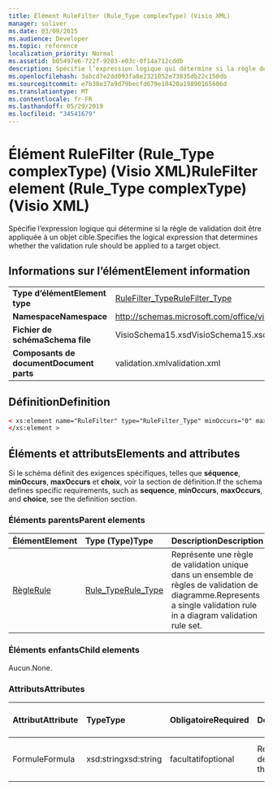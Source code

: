 ```yaml
---
title: Élément RuleFilter (Rule_Type complexType) (Visio XML)
manager: soliver
ms.date: 03/09/2015
ms.audience: Developer
ms.topic: reference
localization_priority: Normal
ms.assetid: b05497e6-722f-9203-e03c-0f14a712cddb
description: Spécifie l’expression logique qui détermine si la règle de validation doit être appliquée à un objet cible.
ms.openlocfilehash: 3abcd7e2dd093fa8e2321052e73835db22c150db
ms.sourcegitcommit: e7b38e37a9d79becfd679e10420a19890165606d
ms.translationtype: MT
ms.contentlocale: fr-FR
ms.lasthandoff: 05/29/2019
ms.locfileid: "34541679"
---
```

# <a name="rulefilter-element-rule_type-complextype-visio-xml"></a><span data-ttu-id="5cf36-103">Élément RuleFilter (Rule_Type complexType) (Visio XML)</span><span class="sxs-lookup"><span data-stu-id="5cf36-103">RuleFilter element (Rule_Type complexType) (Visio XML)</span></span>

<span data-ttu-id="5cf36-104">Spécifie l’expression logique qui détermine si la règle de validation doit être appliquée à un objet cible.</span><span class="sxs-lookup"><span data-stu-id="5cf36-104">Specifies the logical expression that determines whether the validation rule should be applied to a target object.</span></span>
  
## <a name="element-information"></a><span data-ttu-id="5cf36-105">Informations sur l’élément</span><span class="sxs-lookup"><span data-stu-id="5cf36-105">Element information</span></span>

|||
|:-----|:-----|
|<span data-ttu-id="5cf36-106">**Type d’élément**</span><span class="sxs-lookup"><span data-stu-id="5cf36-106">**Element type**</span></span> <br/> |[<span data-ttu-id="5cf36-107">RuleFilter_Type</span><span class="sxs-lookup"><span data-stu-id="5cf36-107">RuleFilter_Type</span></span>](rulefilter_type-complextypevisio-xml.md) <br/> |
|<span data-ttu-id="5cf36-108">**Namespace**</span><span class="sxs-lookup"><span data-stu-id="5cf36-108">**Namespace**</span></span> <br/> |http://schemas.microsoft.com/office/visio/2012/main  <br/> |
|<span data-ttu-id="5cf36-109">**Fichier de schéma**</span><span class="sxs-lookup"><span data-stu-id="5cf36-109">**Schema file**</span></span> <br/> |<span data-ttu-id="5cf36-110">VisioSchema15.xsd</span><span class="sxs-lookup"><span data-stu-id="5cf36-110">VisioSchema15.xsd</span></span>  <br/> |
|<span data-ttu-id="5cf36-111">**Composants de document**</span><span class="sxs-lookup"><span data-stu-id="5cf36-111">**Document parts**</span></span> <br/> |<span data-ttu-id="5cf36-112">validation.xml</span><span class="sxs-lookup"><span data-stu-id="5cf36-112">validation.xml</span></span>  <br/> |
   
## <a name="definition"></a><span data-ttu-id="5cf36-113">Définition</span><span class="sxs-lookup"><span data-stu-id="5cf36-113">Definition</span></span>

```XML
< xs:element name="RuleFilter" type="RuleFilter_Type" minOccurs="0" maxOccurs="1" >
</xs:element >
```

## <a name="elements-and-attributes"></a><span data-ttu-id="5cf36-114">Éléments et attributs</span><span class="sxs-lookup"><span data-stu-id="5cf36-114">Elements and attributes</span></span>

<span data-ttu-id="5cf36-115">Si le schéma définit des exigences spécifiques, telles que **séquence**, **minOccurs**, **maxOccurs** et **choix**, voir la section de définition.</span><span class="sxs-lookup"><span data-stu-id="5cf36-115">If the schema defines specific requirements, such as **sequence**, **minOccurs**, **maxOccurs**, and **choice**, see the definition section.</span></span> 
  
### <a name="parent-elements"></a><span data-ttu-id="5cf36-116">Éléments parents</span><span class="sxs-lookup"><span data-stu-id="5cf36-116">Parent elements</span></span>

|<span data-ttu-id="5cf36-117">**Élément**</span><span class="sxs-lookup"><span data-stu-id="5cf36-117">**Element**</span></span>|<span data-ttu-id="5cf36-118">**Type (Type)**</span><span class="sxs-lookup"><span data-stu-id="5cf36-118">**Type**</span></span>|<span data-ttu-id="5cf36-119">**Description**</span><span class="sxs-lookup"><span data-stu-id="5cf36-119">**Description**</span></span>|
|:-----|:-----|:-----|
|[<span data-ttu-id="5cf36-120">Règle</span><span class="sxs-lookup"><span data-stu-id="5cf36-120">Rule</span></span>](rule-element-ruleset_type-complextypevisio-xml.md) <br/> |[<span data-ttu-id="5cf36-121">Rule_Type</span><span class="sxs-lookup"><span data-stu-id="5cf36-121">Rule_Type</span></span>](rule_type-complextypevisio-xml.md) <br/> |<span data-ttu-id="5cf36-122">Représente une règle de validation unique dans un ensemble de règles de validation de diagramme.</span><span class="sxs-lookup"><span data-stu-id="5cf36-122">Represents a single validation rule in a diagram validation rule set.</span></span>  <br/> |
   
### <a name="child-elements"></a><span data-ttu-id="5cf36-123">Éléments enfants</span><span class="sxs-lookup"><span data-stu-id="5cf36-123">Child elements</span></span>

<span data-ttu-id="5cf36-124">Aucun.</span><span class="sxs-lookup"><span data-stu-id="5cf36-124">None.</span></span>
  
### <a name="attributes"></a><span data-ttu-id="5cf36-125">Attributs</span><span class="sxs-lookup"><span data-stu-id="5cf36-125">Attributes</span></span>

|<span data-ttu-id="5cf36-126">**Attribut**</span><span class="sxs-lookup"><span data-stu-id="5cf36-126">**Attribute**</span></span>|<span data-ttu-id="5cf36-127">**Type**</span><span class="sxs-lookup"><span data-stu-id="5cf36-127">**Type**</span></span>|<span data-ttu-id="5cf36-128">**Obligatoire**</span><span class="sxs-lookup"><span data-stu-id="5cf36-128">**Required**</span></span>|<span data-ttu-id="5cf36-129">**Description**</span><span class="sxs-lookup"><span data-stu-id="5cf36-129">**Description**</span></span>|<span data-ttu-id="5cf36-130">**Valeurs possibles**</span><span class="sxs-lookup"><span data-stu-id="5cf36-130">**Possible values**</span></span>|
|:-----|:-----|:-----|:-----|:-----|
|<span data-ttu-id="5cf36-131">Formule</span><span class="sxs-lookup"><span data-stu-id="5cf36-131">Formula</span></span>  <br/> |<span data-ttu-id="5cf36-132">xsd:string</span><span class="sxs-lookup"><span data-stu-id="5cf36-132">xsd:string</span></span>  <br/> |<span data-ttu-id="5cf36-133">facultatif</span><span class="sxs-lookup"><span data-stu-id="5cf36-133">optional</span></span>  <br/> |<span data-ttu-id="5cf36-134">Représente la formule de l’élément.</span><span class="sxs-lookup"><span data-stu-id="5cf36-134">Represents the element's formula.</span></span>  <br/> |<span data-ttu-id="5cf36-135">Valeurs de la chaîne xsd:string.</span><span class="sxs-lookup"><span data-stu-id="5cf36-135">Values of the xsd:string.</span></span>  <br/> |
   

